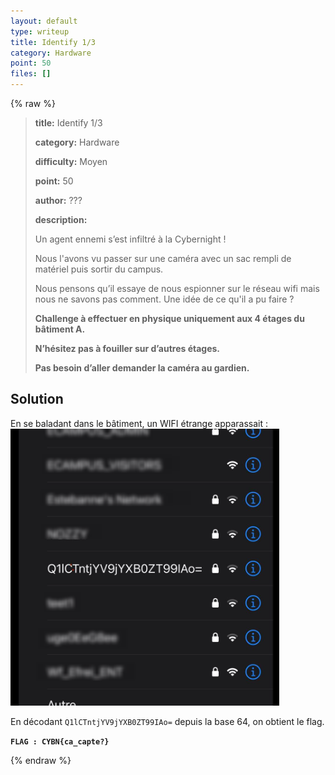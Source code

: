 ```yaml
---
layout: default
type: writeup
title: Identify 1/3
category: Hardware
point: 50
files: []
---
```


{% raw %}
> **title:** Identify 1/3
>
> **category:** Hardware
>
> **difficulty:** Moyen
>
> **point:** 50
>
> **author:** ???
>
> **description:**
>
> Un agent ennemi s’est infiltré à la Cybernight !  
>
> Nous l'avons vu passer sur une caméra avec un sac rempli de matériel puis sortir du campus.     
>
> Nous pensons qu’il essaye de nous espionner sur le réseau wifi mais nous ne savons pas comment. Une idée de ce qu'il a pu faire ? 
>
> **Challenge à effectuer en physique uniquement aux 4 étages du bâtiment A.**  
>
> **N’hésitez pas à fouiller sur d’autres étages.**  
>
> **Pas besoin d’aller demander la caméra au gardien.**

## Solution

En se baladant dans le bâtiment, un WIFI étrange apparassait :
![Liste des points wifi](_images/wifi.PNG)

En décodant `Q1lCTntjYV9jYXB0ZT99IAo=` depuis la base 64, on obtient le flag.

**`FLAG : CYBN{ca_capte?}`**

{% endraw %}
